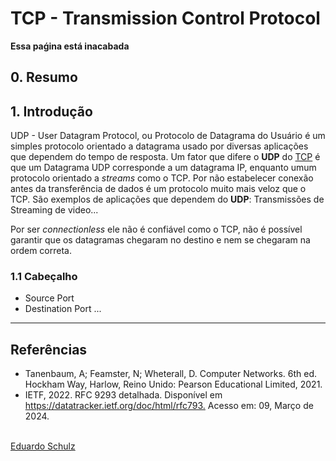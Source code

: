 # TCP - Transmission Control Protocol
**Essa paǵina está inacabada**


## 0. Resumo

## 1. Introdução

UDP - User Datagram Protocol, ou Protocolo de Datagrama do Usuário é um simples protocolo orientado a datagrama usado por diversas aplicações que dependem do tempo de resposta. Um fator que difere o **UDP** do [TCP](/docs/Disciplinas/Redes%20I/Camada%20de%20Transporte/tcp.md) é que um Datagrama UDP corresponde a um datagrama IP, enquanto umum protocolo orientado a _streams_ como o TCP. Por não estabelecer conexão antes da transferência de dados é um protocolo muito mais veloz que o TCP. São exemplos de aplicações que dependem do **UDP**: Transmissões de Streaming de video...

Por ser _connectionless_ ele não é confiável como o TCP, não é possível garantir que os datagramas chegaram no destino e nem se chegaram na ordem correta.

### 1.1 Cabeçalho

+ Source Port
+ Destination Port
...

---
## Referências
* Tanenbaum, A; Feamster, N; Wheterall, D. Computer Networks. 6th ed. Hockham Way, Harlow, Reino Unido: Pearson Educational Limited, 2021.
* IETF, 2022. RFC 9293 detalhada. Disponível em <https://datatracker.ietf.org/doc/html/rfc793.> Acesso em: 09, Março de 2024.

<br>
<span class='git-page-authors'>
<a href='https://github.com/eduardoschulz'>Eduardo Schulz</a>
</span>

